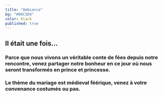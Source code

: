 ```yaml
---
title: "Ambiance"
bg: "#86C5D4"
color: black
published: true
---
```



## Il était une fois...

### Parce que nous vivons un véritable conte de fées depuis notre rencontre, venez partager notre bonheur en ce jour où nous seront transformés en prince et princesse.

### Le thème du mariage est médieval féérique, venez à votre convenance costumés ou pas.
